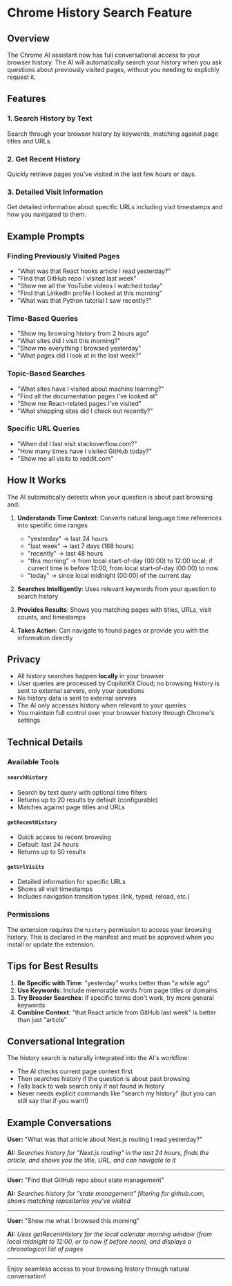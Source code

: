 # Chrome History Search Feature

## Overview

The Chrome AI assistant now has full conversational access to your browser history. The AI will automatically search your history when you ask questions about previously visited pages, without you needing to explicitly request it.

## Features

### 1. Search History by Text
Search through your browser history by keywords, matching against page titles and URLs.

### 2. Get Recent History
Quickly retrieve pages you've visited in the last few hours or days.

### 3. Detailed Visit Information
Get detailed information about specific URLs including visit timestamps and how you navigated to them.

## Example Prompts

### Finding Previously Visited Pages
- "What was that React hooks article I read yesterday?"
- "Find that GitHub repo I visited last week"
- "Show me all the YouTube videos I watched today"
- "Find that LinkedIn profile I looked at this morning"
- "What was that Python tutorial I saw recently?"

### Time-Based Queries
- "Show my browsing history from 2 hours ago"
- "What sites did I visit this morning?"
- "Show me everything I browsed yesterday"
- "What pages did I look at in the last week?"

### Topic-Based Searches
- "What sites have I visited about machine learning?"
- "Find all the documentation pages I've looked at"
- "Show me React-related pages I've visited"
- "What shopping sites did I check out recently?"

### Specific URL Queries
- "When did I last visit stackoverflow.com?"
- "How many times have I visited GitHub today?"
- "Show me all visits to reddit.com"

## How It Works

The AI automatically detects when your question is about past browsing and:

1. **Understands Time Context**: Converts natural language time references into specific time ranges
   - "yesterday" → last 24 hours
   - "last week" → last 7 days (168 hours)
   - "recently" → last 48 hours
   - "this morning" → from local start-of-day (00:00) to 12:00 local; if current time is before 12:00, from local start-of-day (00:00) to now
   - "today" → since local midnight (00:00) of the current day

2. **Searches Intelligently**: Uses relevant keywords from your question to search history

3. **Provides Results**: Shows you matching pages with titles, URLs, visit counts, and timestamps

4. **Takes Action**: Can navigate to found pages or provide you with the information directly

## Privacy

- All history searches happen **locally** in your browser
- User queries are processed by CopilotKit Cloud; no browsing history is sent to external servers, only your questions
- No history data is sent to external servers
- The AI only accesses history when relevant to your queries
- You maintain full control over your browser history through Chrome's settings

## Technical Details

### Available Tools

#### `searchHistory`
- Search by text query with optional time filters
- Returns up to 20 results by default (configurable)
- Matches against page titles and URLs

#### `getRecentHistory`
- Quick access to recent browsing
- Default: last 24 hours
- Returns up to 50 results

#### `getUrlVisits`
- Detailed information for specific URLs
- Shows all visit timestamps
- Includes navigation transition types (link, typed, reload, etc.)

### Permissions

The extension requires the `history` permission to access your browsing history. This is declared in the manifest and must be approved when you install or update the extension.

## Tips for Best Results

1. **Be Specific with Time**: "yesterday" works better than "a while ago"
2. **Use Keywords**: Include memorable words from page titles or domains
3. **Try Broader Searches**: If specific terms don't work, try more general keywords
4. **Combine Context**: "that React article from GitHub last week" is better than just "article"

## Conversational Integration

The history search is naturally integrated into the AI's workflow:

- The AI checks current page context first
- Then searches history if the question is about past browsing
- Falls back to web search only if not found in history
- Never needs explicit commands like "search my history" (but you can still say that if you want!)

## Example Conversations

**User:** "What was that article about Next.js routing I read yesterday?"

**AI:** *Searches history for "Next.js routing" in the last 24 hours, finds the article, and shows you the title, URL, and can navigate to it*

---

**User:** "Find that GitHub repo about state management"

**AI:** *Searches history for "state management" filtering for github.com, shows matching repositories you've visited*

---

**User:** "Show me what I browsed this morning"

**AI:** *Uses getRecentHistory for the local calendar morning window (from local midnight to 12:00, or to now if before noon), and displays a chronological list of pages*

---

Enjoy seamless access to your browsing history through natural conversation!

